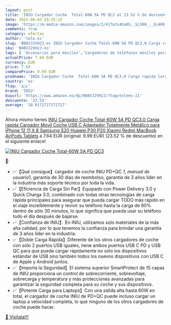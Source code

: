 ```yaml
---
layout: post
title: 'INIU Cargador Coche  Total-60W 5A PD QC3 al 23.52 % de descuento'
date: 2021-08-03 19:25:23
image: 'https://m.media-amazon.com/images/I/41fmJs4Ga0S._SL500_._SL400_.jpg'
comments: true
category: ofertas
author: 'tole.es'
slug: 'B08VJ2VH2J-es INIU Cargador Coche Total-60W 5A PD QC3.0 Carga rapida...'
sku: 'B08VJ2VH2J-es'
tags: [ 'Accesorios para móviles','Cargadores de teléfonos móviles para coches','Cargadores para móviles','Comunicación móvil y accesorios','Electrónica','iniu','iphone', ]
actualPrice: 7.64 EUR
currency: EUR
price: 7.64
comparePrice: 9.99 EUR
prodname: 'INIU Cargador Coche  Total-60W 5A PD QC3.0 Carga rapida Cargador Movil Coche USB C  Adaptador Totalmente Metálico para iPhone 12 11 X 8 Samsung S20 Huawei P30 P20 Xiaomi Redmi MacBook AirPods Tablets'
country: 'es'
flag: '🇪🇸'
brand: 'INIU'
buyurl: 'https://www.amazon.es/dp/B08VJ2VH2J/?tag=tolees-21'
descuento: '23.52'
average: '10.0172727272727'
---
```


Ahora mismo tienes [INIU Cargador Coche  Total-60W 5A PD QC3.0 Carga rapida Cargador Movil Coche USB C  Adaptador Totalmente Metálico para iPhone 12 11 X 8 Samsung S20 Huawei P30 P20 Xiaomi Redmi MacBook AirPods Tablets](https://www.amazon.es/dp/B08VJ2VH2J/?tag=tolees-21) a 7.64 EUR (original: 9.99 EUR) (23.52 %  de descuento) en el siguiente enlace!

[![INIU Cargador Coche  Total-60W 5A PD QC3](https://m.media-amazon.com/images/I/41fmJs4Ga0S._SL500_._SL400_.jpg)](https://www.amazon.es/dp/B08VJ2VH2J/?tag=tolees-21)

🔎:

- ✅【Qué consigue】cargador de coche INIU PD+QC *1, manual de usuario*1, garantía de 30 días de reembolso, garantía de 3 años líder en la industria más soporte técnico por toda la vida.
- ✅【Eficiencia de Carga Sin Par】Equipado con Power Delivery 3.0 y Quick Charga 3.0, combinado con todas otras tecnologías de carga rápida principales para asegurar que pueda cargar TODO más rápido en el viaje increíblemente y revivir su teléfono hasta la carga de 80% dentro de sólo 30 minutos, lo que significa que pueda usar su teléfono todo el día después de bajarse.
- ✅【Confianza de INIU】 En INIU, utilizamos solo materiales de la más alta calidad, por lo que tenemos la confianza para brindar una garantía de 3 años líder en la industria.
- ✅【Doble Carga Rápida】Diferente de los otros cargadores de coche con sólo 2 puertos USB iguales, tiene ambos puertos USB C PD y USB QC para que pueda cargar rápidamente no sólo los dispositivos estándar de USB sino también todos los nuevos dispositivos con USB C de Apple y Android juntos.
- ✅【Importa la Seguridad】El sistema superior SmartProtect de 15 capas de INIU proporciona un control de sobrecorriente, sobrevoltaje, sobrecarga y temperatura y más protecciones avanzadas para garantizar la seguridad completa para su coche y sus dispositivos.
- ✅【Potente Carga para Laptops】Con una salida alta hasta 60W en total, el cargador de coche INIU de PD+QC puede incluso cargar un laptop a velocidad completa, lo que ninguno de los otros cargadores de coche puede hacer.

[🛒 Visítala!!!](https://www.amazon.es/dp/B08VJ2VH2J/?tag=tolees-21)
